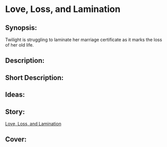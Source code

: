 # Love, Loss, and Lamination

## Synopsis:
Twilight is struggling to laminate her marriage certificate as it marks the loss of her old life.

## Description:


## Short Description:


## Ideas:


## Story:
[Love, Loss, and Lamination](love-loss-and-lamination.md)

## Cover:
